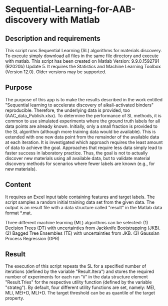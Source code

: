 # Sequential-Learning-for-AAB-discovery with Matlab

## Description and requirements
This script runs Sequential Learning (SL) algorithms for materials discovery. To execute simply download all files in the same file directory and execute with matlab. This script has been created on Matlab Version: 9.9.0.1592791 (R2020b) Update 5. It requires the Statistics and Machine Learning Toolbox (Version 12.0). Older versions may be supported. 

## Purpose
The purpose of this app is to make the results described in the work entitled "Sequential learning to accelerate discovery of alkali-activated binders" reproducible. Therefore, the underlying data is provided, too (AAC_data_Publish.xlsx).
To determine the performance of SL methods, it is common to use simulated experiments where the ground truth labels for all data points are already known. Initially, only a small fraction is provided to the SL algorithm (although more training data would be available). This is extended with one new data point from the remainder of the available data at each iteration. It is investigated which approach requires the least amount of data to achieve the goal. Approaches that require less data simply lead to faster success in laboratory practice. Thus, the goal is not to actually discover new materials using all available data, but to validate material discovery methods for scenarios where fewer labels are known (e.g., for new materials).

## Content
It requires an Excel input table containing features and target labels. The script samples a random initial training data set from the given data. The output is an result file with a data structure called "result" in the Matlab data format *.mat. 

 Three different machine learning (ML) algorithms can be selected: 
(1) Decision Trees (DT) with uncertainties from Jackknife Bootstrapping (JKB).
(2) Bagged Tree Ensembles (TE) with uncertainties from JKB.
(3) Gaussian Process Regression (GPR)

## Result
The execution of this script repeats the SL for a specified number of iterations (defined by the variable "Result.Itera") and stores the required number of experiments for each run "ii" in the data structure element "Result.Tries" for the respective utility function (defined by the variable "strateg"). By default, four different utility functions are set, namely: MEI, MLI, MEI+D, MLI+D. The target threshold can be as quantile of the target property. 
